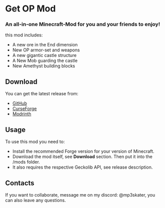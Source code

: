 # Get OP Mod

### An all-in-one Minecraft-Mod for you and your friends to enjoy!

this mod includes:
- A new ore in the End dimension
- New OP armor-set and weapons
- A new gigantic castle structure
- A New Mob guarding the castle
- New Amethyst building blocks

## Download
You can get the latest release from:
- [GitHub](https://github.com/mp3skater/GetOP-mod-data/releases)
- [CurseForge](https://legacy.curseforge.com/minecraft/mc-mods/huge-structure-blocks)
- [Modrinth](https://modrinth.com/project/getop)

## Usage
To use this mod you need to:
- Install the recommended Forge version for your version of Minecraft.
- Download the mod itself, see **Download** section. Then put it into the /mods folder.
- It also requires the respective Geckolib API, see release description.

## Contacts
If you want to collaborate, message me on my discord: @mp3skater, you can also leave any questions. 
